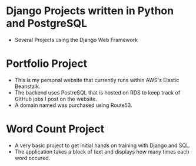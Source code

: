 # Django Projects written in Python and PostgreSQL
- Several Projects using the Django Web Framework

# Portfolio Project
- This is my personal website that currently runs within AWS's Elastic Beanstalk.
- The backend uses PostreSQL that is hosted on RDS to keep track of GitHub jobs I post on the website.
- A domain named was purchased using Route53.

# Word Count Project
- A very basic project to get initial hands on training with Django and SQL.
- The application takes a block of text and displays how many times each word occured.
